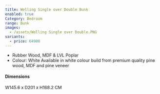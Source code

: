 ```yaml
---
title: Welling Single over Double Bunk
enabled: true
Category: Bedroom
range: Bunk
images:
  - /assets/Welling Single over Double.PNG
variants:
  - price: 64900
---
```

* Rubber Wood, MDF & LVL Poplar
* Colour: White
Available in white colour build from premium quality pine wood, MDF and pine veneer

#### Dimensions
W145.6 x D201 x H168.2 CM
